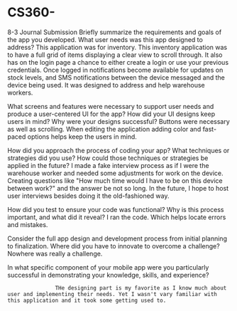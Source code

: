 # CS360-
8-3 Journal Submission 
Briefly summarize the requirements and goals of the app you developed. What user needs was this app designed to address?
       This application was for inventory. This inventory application was to have a full grid of items displaying a clear view to scroll through. It also has on the login page a chance to either create a login or use your previous credentials. Once logged in notifications become available for updates on stock levels, and SMS notifications between the device messaged and the device being used. It was designed to address and help warehouse workers.  

What screens and features were necessary to support user needs and produce a user-centered UI for the app? How did your UI designs keep users in mind? Why were your designs successful?
          Buttons were necessary as well as scrolling. When editing the application adding color and fast-paced options helps keep the users in mind. 

How did you approach the process of coding your app? What techniques or strategies did you use? How could those techniques or strategies be applied in the future?
          I made a fake interview process as if I were the warehouse worker and needed some adjustments for work on the device. Creating questions like "How much time would I have to be on this device between work?" and the answer be not so long. In the future, I hope to host user interviews besides doing it the old-fashioned way.

How did you test to ensure your code was functional? Why is this process important, and what did it reveal?
          I ran the code. Which helps locate errors and mistakes. 

Consider the full app design and development process from initial planning to finalization. Where did you have to innovate to overcome a challenge?
                  Nowhere was really a challenge. 

In what specific component of your mobile app were you particularly successful in demonstrating your knowledge, skills, and experience?

                   THe designing part is my favorite as I know much about user and implementing their needs. Yet I wasn't vary familiar with this application and it took some getting used to.

